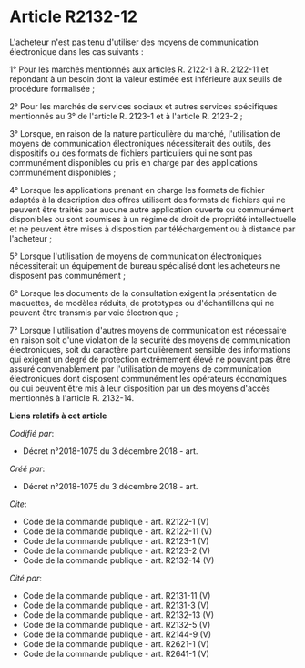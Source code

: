 # Article R2132-12

L'acheteur n'est pas tenu d'utiliser des moyens de communication électronique dans les cas suivants : 

1° Pour les marchés mentionnés aux articles R. 2122-1 à R. 2122-11 et répondant à un besoin dont la valeur estimée est
inférieure aux seuils de procédure formalisée ; 

2° Pour les marchés de services sociaux et autres services spécifiques mentionnés au 3° de l'article R. 2123-1 et à l'article
R. 2123-2 ; 

3° Lorsque, en raison de la nature particulière du marché, l'utilisation de moyens de communication électroniques
nécessiterait des outils, des dispositifs ou des formats de fichiers particuliers qui ne sont pas communément disponibles ou
pris en charge par des applications communément disponibles ; 

4° Lorsque les applications prenant en charge les formats de fichier adaptés à la description des offres utilisent des
formats de fichiers qui ne peuvent être traités par aucune autre application ouverte ou communément disponibles ou sont
soumises à un régime de droit de propriété intellectuelle et ne peuvent être mises à disposition par téléchargement ou à
distance par l'acheteur ; 

5° Lorsque l'utilisation de moyens de communication électroniques nécessiterait un équipement de bureau spécialisé dont les
acheteurs ne disposent pas communément ; 

6° Lorsque les documents de la consultation exigent la présentation de maquettes, de modèles réduits, de prototypes ou
d'échantillons qui ne peuvent être transmis par voie électronique ; 

7° Lorsque l'utilisation d'autres moyens de communication est nécessaire en raison soit d'une violation de la sécurité des
moyens de communication électroniques, soit du caractère particulièrement sensible des informations qui exigent un degré de
protection extrêmement élevé ne pouvant pas être assuré convenablement par l'utilisation de moyens de communication
électroniques dont disposent communément les opérateurs économiques ou qui peuvent être mis à leur disposition par un des
moyens d'accès mentionnés à l'article R. 2132-14.

**Liens relatifs à cet article**

_Codifié par_:

  - Décret n°2018-1075 du 3 décembre 2018 - art.

_Créé par_:

  - Décret n°2018-1075 du 3 décembre 2018 - art.

_Cite_:

  - Code de la commande publique - art. R2122-1 (V)
  - Code de la commande publique - art. R2122-11 (V)
  - Code de la commande publique - art. R2123-1 (V)
  - Code de la commande publique - art. R2123-2 (V)
  - Code de la commande publique - art. R2132-14 (V)

_Cité par_:

  - Code de la commande publique - art. R2131-11 (V)
  - Code de la commande publique - art. R2131-3 (V)
  - Code de la commande publique - art. R2132-13 (V)
  - Code de la commande publique - art. R2132-5 (V)
  - Code de la commande publique - art. R2144-9 (V)
  - Code de la commande publique - art. R2621-1 (V)
  - Code de la commande publique - art. R2641-1 (V)
